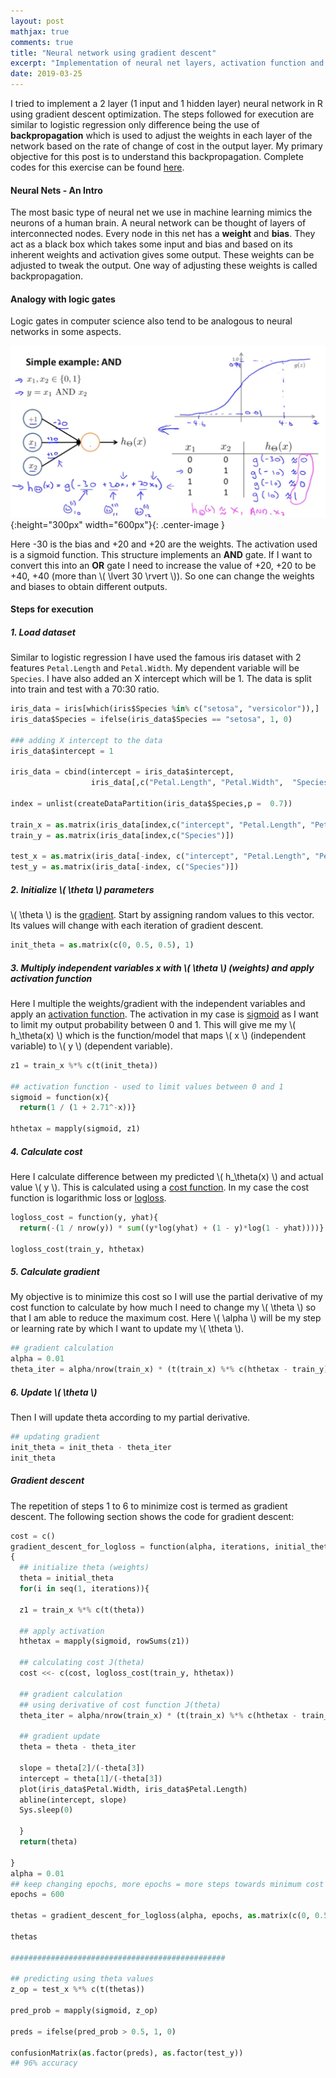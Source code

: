 ```yaml
---
layout: post
mathjax: true
comments: true
title: "Neural network using gradient descent"
excerpt: "Implementation of neural net layers, activation function and backpropagation using R"
date: 2019-03-25
---
```


I tried to implement a 2 layer (1 input and 1 hidden layer) neural network in R using gradient descent optimization. The
steps followed for execution are similar to logistic regression only difference being the use of **backpropagation** 
which
is used to adjust the weights in each layer of the network based on the rate of change of cost in the output layer.
My primary objective for this post is to understand this backpropagation. Complete codes for this exercise can be found 
[here](https://github.com/praths007/machine_learning_intuition).

#### Neural Nets - An Intro
The most basic type of neural net we use in machine learning mimics the neurons of a human brain. A neural network can 
be thought of layers of interconnected nodes. Every node in this net has a **weight** and **bias**. They act as a black
box which takes some input and bias and based on its inherent weights and activation gives some output. 
These weights can be adjusted to tweak the output. One way of adjusting these weights is called backpropagation. 

#### Analogy with logic gates
Logic gates in computer science also tend to be analogous to neural networks in some aspects.

![and_gate_network](/assets/neural_net_1_and_gate.png){:height="300px" width="600px"}{: .center-image }

Here -30 is the bias and +20 and +20 are the weights. The activation used is a sigmoid function. This structure
implements an **AND** gate. If I want to convert this into an **OR** gate I need to increase the value of +20, +20 to be
+40, +40 (more than \\( \lvert 30 \rvert \\)). So one can change the weights and biases to obtain different outputs.
 
#### Steps for execution
##### 1. Load dataset  
Similar to logistic regression I have used the famous iris dataset with 2 features `Petal.Length` and `Petal.Width`. 
My dependent variable will be
`Species`. I have also added an X intercept which will be 1. The data is split into train and test with a 70:30 ratio.

```python
iris_data = iris[which(iris$Species %in% c("setosa", "versicolor")),]
iris_data$Species = ifelse(iris_data$Species == "setosa", 1, 0)

### adding X intercept to the data
iris_data$intercept = 1

iris_data = cbind(intercept = iris_data$intercept, 
                  iris_data[,c("Petal.Length", "Petal.Width",  "Species")])
                  
index = unlist(createDataPartition(iris_data$Species,p =  0.7))

train_x = as.matrix(iris_data[index,c("intercept", "Petal.Length", "Petal.Width")])
train_y = as.matrix(iris_data[index,c("Species")])

test_x = as.matrix(iris_data[-index, c("intercept", "Petal.Length", "Petal.Width")])
test_y = as.matrix(iris_data[-index, c("Species")])
```
##### 2. Initialize \\( \theta \\) parameters  
\\( \theta \\) is the [gradient](/2019/03/15/machine-learning-intuition-gradient-descent/). Start by assigning random
values to this vector. Its values will change with each iteration of gradient descent.

```python
init_theta = as.matrix(c(0, 0.5, 0.5), 1)
```
##### 3. Multiply independent variables x with \\( \theta \\) (weights) and apply activation function
Here I multiple the weights/gradient with the independent variables and apply an 
[activation function](https://en.wikipedia.org/wiki/Activation_function). The activation
in my case is [sigmoid](https://en.wikipedia.org/wiki/Sigmoid_function) as I want to limit my output probability between
 0 and 1. This will give me my \\( h_\theta(x) \\) which is the function/model that maps \\( x \\) 
 (independent variable) to \\( y \\) (dependent variable). 

```python
z1 = train_x %*% c(t(init_theta))

## activation function - used to limit values between 0 and 1
sigmoid = function(x){
  return(1 / (1 + 2.71^-x))}

hthetax = mapply(sigmoid, z1)
```
##### 4. Calculate cost
Here I calculate difference between my predicted \\( h_\theta(x) \\) and actual value \\( y \\). This is calculated using a 
[cost function](/2019/03/15/machine-learning-intuition-gradient-descent/). In my case the cost function is logarithmic
loss or [logloss](https://datawookie.netlify.com/blog/2015/12/making-sense-of-logarithmic-loss).

```python
logloss_cost = function(y, yhat){
  return(-(1 / nrow(y)) * sum((y*log(yhat) + (1 - y)*log(1 - yhat))))}
 
logloss_cost(train_y, hthetax)
```
##### 5. Calculate gradient
My objective is to minimize this cost so I will use the partial derivative of my cost function to calculate by how much
I need to change my \\( \theta \\) so that I am able to reduce the maximum cost. Here \\( \alpha \\) will be my step or
learning rate by which I want to update my \\( \theta \\).

```python
## gradient calculation
alpha = 0.01
theta_iter = alpha/nrow(train_x) * (t(train_x) %*% c(hthetax - train_y))
``` 
##### 6. Update \\( \theta \\)
Then I will update theta according to my partial derivative.
```python
## updating gradient
init_theta = init_theta - theta_iter
init_theta
```
##### Gradient descent
The repetition of steps 1 to 6 to minimize cost is termed as gradient descent. The following section shows the code for
gradient descent:

```python
cost = c()
gradient_descent_for_logloss = function(alpha, iterations, initial_theta, train_x, train_y)
{
  ## initialize theta (weights)
  theta = initial_theta
  for(i in seq(1, iterations)){

  z1 = train_x %*% c(t(theta))
  
  ## apply activation
  hthetax = mapply(sigmoid, rowSums(z1))
  
  ## calculating cost J(theta)
  cost <<- c(cost, logloss_cost(train_y, hthetax))
  
  ## gradient calculation
  ## using derivative of cost function J(theta)
  theta_iter = alpha/nrow(train_x) * (t(train_x) %*% c(hthetax - train_y))
  
  ## gradient update
  theta = theta - theta_iter
  
  slope = theta[2]/(-theta[3])
  intercept = theta[1]/(-theta[3]) 
  plot(iris_data$Petal.Width, iris_data$Petal.Length)
  abline(intercept, slope)
  Sys.sleep(0)
  
  }
  return(theta)
  
}
alpha = 0.01
## keep changing epochs, more epochs = more steps towards minimum cost
epochs = 600

thetas = gradient_descent_for_logloss(alpha, epochs, as.matrix(c(0, 0.5, 0.5), 1), train_x, train_y)

thetas

################################################

## predicting using theta values
z_op = test_x %*% c(t(thetas))

pred_prob = mapply(sigmoid, z_op)

preds = ifelse(pred_prob > 0.5, 1, 0)

confusionMatrix(as.factor(preds), as.factor(test_y))
## 96% accuracy
```
 

